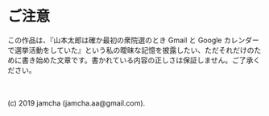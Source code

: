 

# ご注意

この作品は、『山本太郎は確か最初の衆院選のとき Gmail と Google カレンダーで選挙活動をしていた』という私の曖昧な記憶を披露したい、ただそれだけのために書き始めた文章です。書かれている内容の正しさは保証しません。ご了承ください。

<br>
<br>
(c) 2019 jamcha (jamcha.aa@gmail.com).

